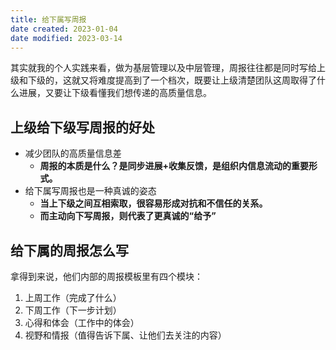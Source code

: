 ```yaml
---
title: 给下属写周报
date created: 2023-01-04
date modified: 2023-03-14
---
```


其实就我的个人实践来看，做为基层管理以及中层管理，周报往往都是同时写给上级和下级的，这就又将难度提高到了一个档次，既要让上级清楚团队这周取得了什么进展，又要让下级看懂我们想传递的高质量信息。

## 上级给下级写周报的好处

- 减少团队的高质量信息差
	- **周报的本质是什么？是同步进展+收集反馈，是组织内信息流动的重要形式。**
- 给下属写周报也是一种真诚的姿态
	- **当上下级之间互相索取，很容易形成对抗和不信任的关系。**
	- **而主动向下写周报，则代表了更真诚的“给予”**

## 给下属的周报怎么写

拿得到来说，他们内部的周报模板里有四个模块：

1. 上周工作（完成了什么）
2. 下周工作（下一步计划）
3. 心得和体会（工作中的体会）
4. 视野和情报（值得告诉下属、让他们去关注的内容）
